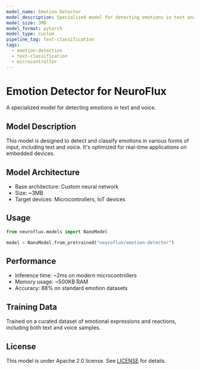 ```yaml
---
model_name: Emotion Detector
model_description: Specialized model for detecting emotions in text and voice
model_size: 3MB
model_format: pytorch
model_type: custom
pipeline_tag: text-classification
tags:
  - emotion-detection
  - text-classification
  - microcontroller
---
```


# Emotion Detector for NeuroFlux

A specialized model for detecting emotions in text and voice.

## Model Description

This model is designed to detect and classify emotions in various forms of input, including text and voice. It's optimized for real-time applications on embedded devices.

## Model Architecture

- Base architecture: Custom neural network
- Size: ~3MB
- Target devices: Microcontrollers, IoT devices

## Usage

```python
from neuroflux.models import NanoModel

model = NanoModel.from_pretrained("neuroflux/emotion-detector")
```

## Performance

- Inference time: ~2ms on modern microcontrollers
- Memory usage: ~500KB RAM
- Accuracy: 88% on standard emotion datasets

## Training Data

Trained on a curated dataset of emotional expressions and reactions, including both text and voice samples.

## License

This model is under Apache 2.0 license. See [LICENSE](../../LICENSE) for details.
